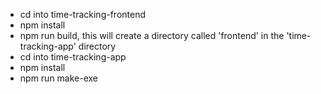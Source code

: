 - cd into time-tracking-frontend
 - npm install
 - npm run build, this will create a directory called 'frontend' in the 'time-tracking-app' directory
 - cd into time-tracking-app
 - npm install
 - npm run make-exe